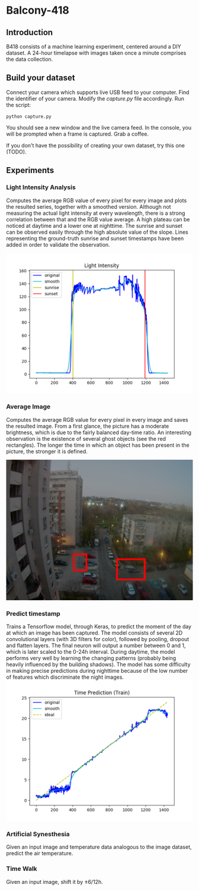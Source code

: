 # Balcony-418
## Introduction
B418 consists of a machine learning experiment, centered around a DIY dataset. A 24-hour timelapse with images taken once a minute comprises the data collection. 

## Build your dataset
Connect your camera which supports live USB feed to your computer. Find the identifier of your camera. Modify the _capture.py_ file accordingly. Run the script:
```
python capture.py
```
You should see a new window and the live camera feed. In the console, you will be prompted when a frame is captured. Grab a coffee. 

If you don't have the possibility of creating your own dataset, try this one (TODO).

## Experiments
### Light Intensity Analysis
Computes the average RGB value of every pixel for every image and plots the resulted series, together with a smoothed version. Although not measuring the actual light intensity at every wavelength, there is a strong correlation between that and the RGB value average. A high plateau can be noticed at daytime and a lower one at nighttime. The sunrise and sunset can be observed easily through the high absolute value of the slope. Lines representing the ground-truth sunrise and sunset timestamps have been added in order to validate the observation.
<div style="text-align:center"><img src ="https://github.com/paubric/Balcony-418/blob/master/Figure_brightness.png" /></div>


### Average Image
Computes the average RGB value for every pixel in every image and saves the resulted image. From a first glance, the picture has a moderate brightness, which is due to the fairly balanced day-time ratio. An interesting observation is the existence of several ghost objects (see the red rectangles). The longer the time in which an object has been present in the picture, the stronger it is defined.

![average_image_rect.png](https://github.com/paubric/Balcony-418/blob/master/average_image_rect.png)

### Predict timestamp
Trains a Tensorflow model, through Keras, to predict the moment of the day at which an image has been captured. The model consists of several 2D convolutional layers (with 3D filters for color), followed by pooling, dropout and flatten layers. The final neuron will output a number between 0 and 1, which is later scaled to the 0-24h interval. During daytime, the model performs very well by learning the changing patterns (probably being heavily influenced by the building shadows). The model has some difficulty in making precise predictions during nighttime because of the low number of features which discriminate the night images.  
![Figure_time_prediction.png](https://github.com/paubric/Balcony-418/blob/master/Figure_time_prediction.png)

### Artificial Synesthesia
Given an input image and temperature data analogous to the image dataset, predict the air temperature. 

### Time Walk
Given an input image, shift it by ±6/12h.
